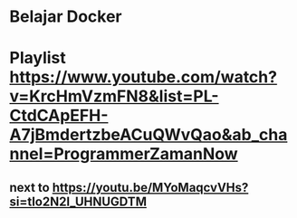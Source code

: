 # Belajar Docker

# Playlist https://www.youtube.com/watch?v=KrcHmVzmFN8&list=PL-CtdCApEFH-A7jBmdertzbeACuQWvQao&ab_channel=ProgrammerZamanNow
## next to https://youtu.be/MYoMaqcvVHs?si=tIo2N2l_UHNUGDTM